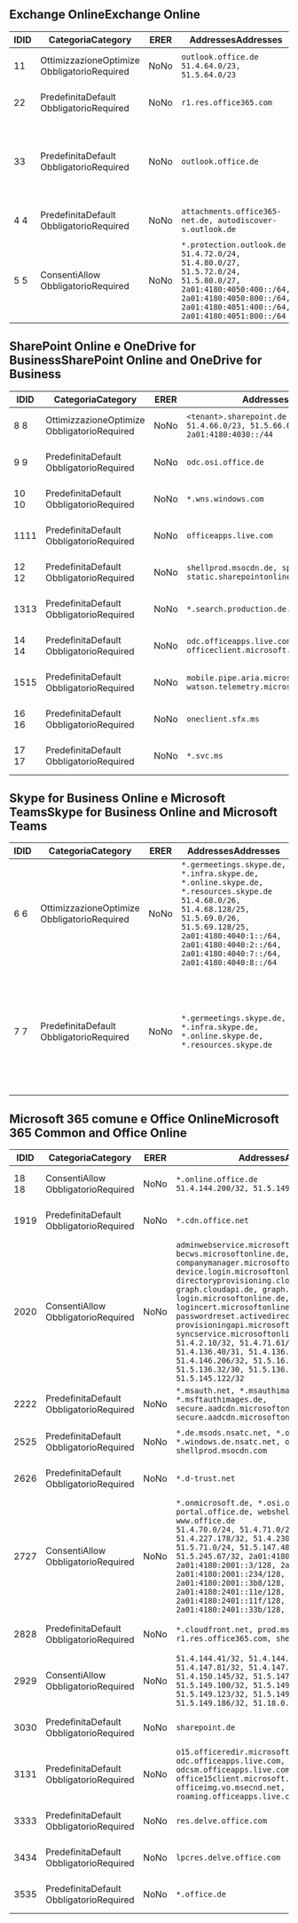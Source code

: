 <!--THIS FILE IS AUTOMATICALLY GENERATED. MANUAL CHANGES WILL BE OVERWRITTEN.-->
<!--Please contact the Office 365 Endpoints team with any questions.-->
<!--Germany endpoints version 2020120100-->
<!--File generated 2021-05-18 11:00:55.7922-->

## <a name="exchange-online"></a><span data-ttu-id="8a414-101">Exchange Online</span><span class="sxs-lookup"><span data-stu-id="8a414-101">Exchange Online</span></span>

<span data-ttu-id="8a414-102">ID</span><span class="sxs-lookup"><span data-stu-id="8a414-102">ID</span></span> | <span data-ttu-id="8a414-103">Categoria</span><span class="sxs-lookup"><span data-stu-id="8a414-103">Category</span></span> | <span data-ttu-id="8a414-104">ER</span><span class="sxs-lookup"><span data-stu-id="8a414-104">ER</span></span> | <span data-ttu-id="8a414-105">Addresses</span><span class="sxs-lookup"><span data-stu-id="8a414-105">Addresses</span></span> | <span data-ttu-id="8a414-106">Porte</span><span class="sxs-lookup"><span data-stu-id="8a414-106">Ports</span></span>
-- | -------------------- | -- | ----------------------------------------------------------------------------------------------------------------------------------------------------------------------------------------- | -------------------------------
<span data-ttu-id="8a414-107">1</span><span class="sxs-lookup"><span data-stu-id="8a414-107">1</span></span> | <span data-ttu-id="8a414-108">Ottimizzazione</span><span class="sxs-lookup"><span data-stu-id="8a414-108">Optimize</span></span><BR><span data-ttu-id="8a414-109">Obbligatorio</span><span class="sxs-lookup"><span data-stu-id="8a414-109">Required</span></span> | <span data-ttu-id="8a414-110">No</span><span class="sxs-lookup"><span data-stu-id="8a414-110">No</span></span> | `outlook.office.de`<BR>`51.4.64.0/23, 51.5.64.0/23` | <span data-ttu-id="8a414-111">**TCP:** 443, 80</span><span class="sxs-lookup"><span data-stu-id="8a414-111">**TCP:** 443, 80</span></span>
<span data-ttu-id="8a414-112">2</span><span class="sxs-lookup"><span data-stu-id="8a414-112">2</span></span> | <span data-ttu-id="8a414-113">Predefinita</span><span class="sxs-lookup"><span data-stu-id="8a414-113">Default</span></span><BR><span data-ttu-id="8a414-114">Obbligatorio</span><span class="sxs-lookup"><span data-stu-id="8a414-114">Required</span></span> | <span data-ttu-id="8a414-115">No</span><span class="sxs-lookup"><span data-stu-id="8a414-115">No</span></span> | `r1.res.office365.com` | <span data-ttu-id="8a414-116">**TCP:** 443, 80</span><span class="sxs-lookup"><span data-stu-id="8a414-116">**TCP:** 443, 80</span></span>
<span data-ttu-id="8a414-117">3</span><span class="sxs-lookup"><span data-stu-id="8a414-117">3</span></span> | <span data-ttu-id="8a414-118">Predefinita</span><span class="sxs-lookup"><span data-stu-id="8a414-118">Default</span></span><BR><span data-ttu-id="8a414-119">Obbligatorio</span><span class="sxs-lookup"><span data-stu-id="8a414-119">Required</span></span> | <span data-ttu-id="8a414-120">No</span><span class="sxs-lookup"><span data-stu-id="8a414-120">No</span></span> | `outlook.office.de` | <span data-ttu-id="8a414-121">**TCP:** 143, 25, 587, 993, 995</span><span class="sxs-lookup"><span data-stu-id="8a414-121">**TCP:** 143, 25, 587, 993, 995</span></span>
<span data-ttu-id="8a414-122">4 </span><span class="sxs-lookup"><span data-stu-id="8a414-122">4</span></span> | <span data-ttu-id="8a414-123">Predefinita</span><span class="sxs-lookup"><span data-stu-id="8a414-123">Default</span></span><BR><span data-ttu-id="8a414-124">Obbligatorio</span><span class="sxs-lookup"><span data-stu-id="8a414-124">Required</span></span> | <span data-ttu-id="8a414-125">No</span><span class="sxs-lookup"><span data-stu-id="8a414-125">No</span></span> | `attachments.office365-net.de, autodiscover-s.outlook.de` | <span data-ttu-id="8a414-126">**TCP:** 443, 80</span><span class="sxs-lookup"><span data-stu-id="8a414-126">**TCP:** 443, 80</span></span>
<span data-ttu-id="8a414-127">5 </span><span class="sxs-lookup"><span data-stu-id="8a414-127">5</span></span> | <span data-ttu-id="8a414-128">Consenti</span><span class="sxs-lookup"><span data-stu-id="8a414-128">Allow</span></span><BR><span data-ttu-id="8a414-129">Obbligatorio</span><span class="sxs-lookup"><span data-stu-id="8a414-129">Required</span></span> | <span data-ttu-id="8a414-130">No</span><span class="sxs-lookup"><span data-stu-id="8a414-130">No</span></span> | `*.protection.outlook.de`<BR>`51.4.72.0/24, 51.4.80.0/27, 51.5.72.0/24, 51.5.80.0/27, 2a01:4180:4050:400::/64, 2a01:4180:4050:800::/64, 2a01:4180:4051:400::/64, 2a01:4180:4051:800::/64` | <span data-ttu-id="8a414-131">**TCP:** 25, 443</span><span class="sxs-lookup"><span data-stu-id="8a414-131">**TCP:** 25, 443</span></span>

## <a name="sharepoint-online-and-onedrive-for-business"></a><span data-ttu-id="8a414-132">SharePoint Online e OneDrive for Business</span><span class="sxs-lookup"><span data-stu-id="8a414-132">SharePoint Online and OneDrive for Business</span></span>

<span data-ttu-id="8a414-133">ID</span><span class="sxs-lookup"><span data-stu-id="8a414-133">ID</span></span> | <span data-ttu-id="8a414-134">Categoria</span><span class="sxs-lookup"><span data-stu-id="8a414-134">Category</span></span> | <span data-ttu-id="8a414-135">ER</span><span class="sxs-lookup"><span data-stu-id="8a414-135">ER</span></span> | <span data-ttu-id="8a414-136">Addresses</span><span class="sxs-lookup"><span data-stu-id="8a414-136">Addresses</span></span> | <span data-ttu-id="8a414-137">Porte</span><span class="sxs-lookup"><span data-stu-id="8a414-137">Ports</span></span>
-- | -------------------- | -- | ------------------------------------------------------------------------------ | ----------------
<span data-ttu-id="8a414-138">8 </span><span class="sxs-lookup"><span data-stu-id="8a414-138">8</span></span> | <span data-ttu-id="8a414-139">Ottimizzazione</span><span class="sxs-lookup"><span data-stu-id="8a414-139">Optimize</span></span><BR><span data-ttu-id="8a414-140">Obbligatorio</span><span class="sxs-lookup"><span data-stu-id="8a414-140">Required</span></span> | <span data-ttu-id="8a414-141">No</span><span class="sxs-lookup"><span data-stu-id="8a414-141">No</span></span> | `<tenant>.sharepoint.de`<BR>`51.4.66.0/23, 51.5.66.0/23, 2a01:4180:4030::/44` | <span data-ttu-id="8a414-142">**TCP:** 443, 80</span><span class="sxs-lookup"><span data-stu-id="8a414-142">**TCP:** 443, 80</span></span>
<span data-ttu-id="8a414-143">9 </span><span class="sxs-lookup"><span data-stu-id="8a414-143">9</span></span> | <span data-ttu-id="8a414-144">Predefinita</span><span class="sxs-lookup"><span data-stu-id="8a414-144">Default</span></span><BR><span data-ttu-id="8a414-145">Obbligatorio</span><span class="sxs-lookup"><span data-stu-id="8a414-145">Required</span></span> | <span data-ttu-id="8a414-146">No</span><span class="sxs-lookup"><span data-stu-id="8a414-146">No</span></span> | `odc.osi.office.de` | <span data-ttu-id="8a414-147">**TCP:** 443, 80</span><span class="sxs-lookup"><span data-stu-id="8a414-147">**TCP:** 443, 80</span></span>
<span data-ttu-id="8a414-148">10  </span><span class="sxs-lookup"><span data-stu-id="8a414-148">10</span></span> | <span data-ttu-id="8a414-149">Predefinita</span><span class="sxs-lookup"><span data-stu-id="8a414-149">Default</span></span><BR><span data-ttu-id="8a414-150">Obbligatorio</span><span class="sxs-lookup"><span data-stu-id="8a414-150">Required</span></span> | <span data-ttu-id="8a414-151">No</span><span class="sxs-lookup"><span data-stu-id="8a414-151">No</span></span> | `*.wns.windows.com` | <span data-ttu-id="8a414-152">**TCP:** 443, 80</span><span class="sxs-lookup"><span data-stu-id="8a414-152">**TCP:** 443, 80</span></span>
<span data-ttu-id="8a414-153">11</span><span class="sxs-lookup"><span data-stu-id="8a414-153">11</span></span> | <span data-ttu-id="8a414-154">Predefinita</span><span class="sxs-lookup"><span data-stu-id="8a414-154">Default</span></span><BR><span data-ttu-id="8a414-155">Obbligatorio</span><span class="sxs-lookup"><span data-stu-id="8a414-155">Required</span></span> | <span data-ttu-id="8a414-156">No</span><span class="sxs-lookup"><span data-stu-id="8a414-156">No</span></span> | `officeapps.live.com` | <span data-ttu-id="8a414-157">**TCP:** 443, 80</span><span class="sxs-lookup"><span data-stu-id="8a414-157">**TCP:** 443, 80</span></span>
<span data-ttu-id="8a414-158">12 </span><span class="sxs-lookup"><span data-stu-id="8a414-158">12</span></span> | <span data-ttu-id="8a414-159">Predefinita</span><span class="sxs-lookup"><span data-stu-id="8a414-159">Default</span></span><BR><span data-ttu-id="8a414-160">Obbligatorio</span><span class="sxs-lookup"><span data-stu-id="8a414-160">Required</span></span> | <span data-ttu-id="8a414-161">No</span><span class="sxs-lookup"><span data-stu-id="8a414-161">No</span></span> | `shellprod.msocdn.de, spoprod-a.akamaihd.net, static.sharepointonline.com` | <span data-ttu-id="8a414-162">**TCP:** 443, 80</span><span class="sxs-lookup"><span data-stu-id="8a414-162">**TCP:** 443, 80</span></span>
<span data-ttu-id="8a414-163">13</span><span class="sxs-lookup"><span data-stu-id="8a414-163">13</span></span> | <span data-ttu-id="8a414-164">Predefinita</span><span class="sxs-lookup"><span data-stu-id="8a414-164">Default</span></span><BR><span data-ttu-id="8a414-165">Obbligatorio</span><span class="sxs-lookup"><span data-stu-id="8a414-165">Required</span></span> | <span data-ttu-id="8a414-166">No</span><span class="sxs-lookup"><span data-stu-id="8a414-166">No</span></span> | `*.search.production.de.azuretrafficmanager.de` | <span data-ttu-id="8a414-167">**TCP:** 443</span><span class="sxs-lookup"><span data-stu-id="8a414-167">**TCP:** 443</span></span>
<span data-ttu-id="8a414-168">14 </span><span class="sxs-lookup"><span data-stu-id="8a414-168">14</span></span> | <span data-ttu-id="8a414-169">Predefinita</span><span class="sxs-lookup"><span data-stu-id="8a414-169">Default</span></span><BR><span data-ttu-id="8a414-170">Obbligatorio</span><span class="sxs-lookup"><span data-stu-id="8a414-170">Required</span></span> | <span data-ttu-id="8a414-171">No</span><span class="sxs-lookup"><span data-stu-id="8a414-171">No</span></span> | `odc.officeapps.live.com, officeclient.microsoft.com` | <span data-ttu-id="8a414-172">**TCP:** 443, 80</span><span class="sxs-lookup"><span data-stu-id="8a414-172">**TCP:** 443, 80</span></span>
<span data-ttu-id="8a414-173">15</span><span class="sxs-lookup"><span data-stu-id="8a414-173">15</span></span> | <span data-ttu-id="8a414-174">Predefinita</span><span class="sxs-lookup"><span data-stu-id="8a414-174">Default</span></span><BR><span data-ttu-id="8a414-175">Obbligatorio</span><span class="sxs-lookup"><span data-stu-id="8a414-175">Required</span></span> | <span data-ttu-id="8a414-176">No</span><span class="sxs-lookup"><span data-stu-id="8a414-176">No</span></span> | `mobile.pipe.aria.microsoft.com, ssw.live.com, watson.telemetry.microsoft.com` | <span data-ttu-id="8a414-177">**TCP:** 443, 80</span><span class="sxs-lookup"><span data-stu-id="8a414-177">**TCP:** 443, 80</span></span>
<span data-ttu-id="8a414-178">16 </span><span class="sxs-lookup"><span data-stu-id="8a414-178">16</span></span> | <span data-ttu-id="8a414-179">Predefinita</span><span class="sxs-lookup"><span data-stu-id="8a414-179">Default</span></span><BR><span data-ttu-id="8a414-180">Obbligatorio</span><span class="sxs-lookup"><span data-stu-id="8a414-180">Required</span></span> | <span data-ttu-id="8a414-181">No</span><span class="sxs-lookup"><span data-stu-id="8a414-181">No</span></span> | `oneclient.sfx.ms` | <span data-ttu-id="8a414-182">**TCP:** 443, 80</span><span class="sxs-lookup"><span data-stu-id="8a414-182">**TCP:** 443, 80</span></span>
<span data-ttu-id="8a414-183">17 </span><span class="sxs-lookup"><span data-stu-id="8a414-183">17</span></span> | <span data-ttu-id="8a414-184">Predefinita</span><span class="sxs-lookup"><span data-stu-id="8a414-184">Default</span></span><BR><span data-ttu-id="8a414-185">Obbligatorio</span><span class="sxs-lookup"><span data-stu-id="8a414-185">Required</span></span> | <span data-ttu-id="8a414-186">No</span><span class="sxs-lookup"><span data-stu-id="8a414-186">No</span></span> | `*.svc.ms` | <span data-ttu-id="8a414-187">**TCP:** 443, 80</span><span class="sxs-lookup"><span data-stu-id="8a414-187">**TCP:** 443, 80</span></span>

## <a name="skype-for-business-online-and-microsoft-teams"></a><span data-ttu-id="8a414-188">Skype for Business Online e Microsoft Teams</span><span class="sxs-lookup"><span data-stu-id="8a414-188">Skype for Business Online and Microsoft Teams</span></span>

<span data-ttu-id="8a414-189">ID</span><span class="sxs-lookup"><span data-stu-id="8a414-189">ID</span></span> | <span data-ttu-id="8a414-190">Categoria</span><span class="sxs-lookup"><span data-stu-id="8a414-190">Category</span></span> | <span data-ttu-id="8a414-191">ER</span><span class="sxs-lookup"><span data-stu-id="8a414-191">ER</span></span> | <span data-ttu-id="8a414-192">Addresses</span><span class="sxs-lookup"><span data-stu-id="8a414-192">Addresses</span></span> | <span data-ttu-id="8a414-193">Porte</span><span class="sxs-lookup"><span data-stu-id="8a414-193">Ports</span></span>
-- | -------------------- | -- | ----------------------------------------------------------------------------------------------------------------------------------------------------------------------------------------------------------------------------------------------- | --------------------------------------------------
<span data-ttu-id="8a414-194">6 </span><span class="sxs-lookup"><span data-stu-id="8a414-194">6</span></span> | <span data-ttu-id="8a414-195">Ottimizzazione</span><span class="sxs-lookup"><span data-stu-id="8a414-195">Optimize</span></span><BR><span data-ttu-id="8a414-196">Obbligatorio</span><span class="sxs-lookup"><span data-stu-id="8a414-196">Required</span></span> | <span data-ttu-id="8a414-197">No</span><span class="sxs-lookup"><span data-stu-id="8a414-197">No</span></span> | `*.germeetings.skype.de, *.infra.skype.de, *.online.skype.de, *.resources.skype.de`<BR>`51.4.68.0/26, 51.4.68.128/25, 51.5.69.0/26, 51.5.69.128/25, 2a01:4180:4040:1::/64, 2a01:4180:4040:2::/64, 2a01:4180:4040:7::/64, 2a01:4180:4040:8::/64` | <span data-ttu-id="8a414-198">**TCP:** 443, 80</span><span class="sxs-lookup"><span data-stu-id="8a414-198">**TCP:** 443, 80</span></span><BR><span data-ttu-id="8a414-199">**UDP:** 3478</span><span class="sxs-lookup"><span data-stu-id="8a414-199">**UDP:** 3478</span></span>
<span data-ttu-id="8a414-200">7 </span><span class="sxs-lookup"><span data-stu-id="8a414-200">7</span></span> | <span data-ttu-id="8a414-201">Predefinita</span><span class="sxs-lookup"><span data-stu-id="8a414-201">Default</span></span><BR><span data-ttu-id="8a414-202">Obbligatorio</span><span class="sxs-lookup"><span data-stu-id="8a414-202">Required</span></span> | <span data-ttu-id="8a414-203">No</span><span class="sxs-lookup"><span data-stu-id="8a414-203">No</span></span> | `*.germeetings.skype.de, *.infra.skype.de, *.online.skype.de, *.resources.skype.de` | <span data-ttu-id="8a414-204">**TCP:** 5061, 50000-59999</span><span class="sxs-lookup"><span data-stu-id="8a414-204">**TCP:** 5061, 50000-59999</span></span><BR><span data-ttu-id="8a414-205">**UDP:** 50000-59999</span><span class="sxs-lookup"><span data-stu-id="8a414-205">**UDP:** 50000-59999</span></span>

## <a name="microsoft-365-common-and-office-online"></a><span data-ttu-id="8a414-206">Microsoft 365 comune e Office Online</span><span class="sxs-lookup"><span data-stu-id="8a414-206">Microsoft 365 Common and Office Online</span></span>

<span data-ttu-id="8a414-207">ID</span><span class="sxs-lookup"><span data-stu-id="8a414-207">ID</span></span> | <span data-ttu-id="8a414-208">Categoria</span><span class="sxs-lookup"><span data-stu-id="8a414-208">Category</span></span> | <span data-ttu-id="8a414-209">ER</span><span class="sxs-lookup"><span data-stu-id="8a414-209">ER</span></span> | <span data-ttu-id="8a414-210">Addresses</span><span class="sxs-lookup"><span data-stu-id="8a414-210">Addresses</span></span> | <span data-ttu-id="8a414-211">Porte</span><span class="sxs-lookup"><span data-stu-id="8a414-211">Ports</span></span>
-- | ------------------- | -- | -------------------------------------------------------------------------------------------------------------------------------------------------------------------------------------------------------------------------------------------------------------------------------------------------------------------------------------------------------------------------------------------------------------------------------------------------------------------------------------------------------------------------------------------------------------------------------------------------------------------------- | ----------------
<span data-ttu-id="8a414-212">18 </span><span class="sxs-lookup"><span data-stu-id="8a414-212">18</span></span> | <span data-ttu-id="8a414-213">Consenti</span><span class="sxs-lookup"><span data-stu-id="8a414-213">Allow</span></span><BR><span data-ttu-id="8a414-214">Obbligatorio</span><span class="sxs-lookup"><span data-stu-id="8a414-214">Required</span></span> | <span data-ttu-id="8a414-215">No</span><span class="sxs-lookup"><span data-stu-id="8a414-215">No</span></span> | `*.online.office.de`<BR>`51.4.144.200/32, 51.5.149.3/32, 51.18.16.0/23` | <span data-ttu-id="8a414-216">**TCP:** 443</span><span class="sxs-lookup"><span data-stu-id="8a414-216">**TCP:** 443</span></span>
<span data-ttu-id="8a414-217">19</span><span class="sxs-lookup"><span data-stu-id="8a414-217">19</span></span> | <span data-ttu-id="8a414-218">Predefinita</span><span class="sxs-lookup"><span data-stu-id="8a414-218">Default</span></span><BR><span data-ttu-id="8a414-219">Obbligatorio</span><span class="sxs-lookup"><span data-stu-id="8a414-219">Required</span></span> | <span data-ttu-id="8a414-220">No</span><span class="sxs-lookup"><span data-stu-id="8a414-220">No</span></span> | `*.cdn.office.net` | <span data-ttu-id="8a414-221">**TCP:** 443</span><span class="sxs-lookup"><span data-stu-id="8a414-221">**TCP:** 443</span></span>
<span data-ttu-id="8a414-222">20</span><span class="sxs-lookup"><span data-stu-id="8a414-222">20</span></span> | <span data-ttu-id="8a414-223">Consenti</span><span class="sxs-lookup"><span data-stu-id="8a414-223">Allow</span></span><BR><span data-ttu-id="8a414-224">Obbligatorio</span><span class="sxs-lookup"><span data-stu-id="8a414-224">Required</span></span> | <span data-ttu-id="8a414-225">No</span><span class="sxs-lookup"><span data-stu-id="8a414-225">No</span></span> | `adminwebservice.microsoftonline.de, becws.microsoftonline.de, companymanager.microsoftonline.de, device.login.microsoftonline.de, directoryprovisioning.cloudapi.de, graph.cloudapi.de, graph.microsoft.de, login.microsoftonline.de, logincert.microsoftonline.de, pas.cloudapi.de, passwordreset.activedirectory.microsoftazure.de, provisioningapi.microsoftonline.de, syncservice.microsoftonline.de`<BR>`51.4.2.10/32, 51.4.71.61/32, 51.4.136.38/31, 51.4.136.40/31, 51.4.136.42/32, 51.4.146.38/32, 51.4.146.206/32, 51.5.16.7/32, 51.5.71.22/32, 51.5.136.32/30, 51.5.136.36/32, 51.5.145.29/32, 51.5.145.122/32` | <span data-ttu-id="8a414-226">**TCP:** 443, 80</span><span class="sxs-lookup"><span data-stu-id="8a414-226">**TCP:** 443, 80</span></span>
<span data-ttu-id="8a414-227">22</span><span class="sxs-lookup"><span data-stu-id="8a414-227">22</span></span> | <span data-ttu-id="8a414-228">Predefinita</span><span class="sxs-lookup"><span data-stu-id="8a414-228">Default</span></span><BR><span data-ttu-id="8a414-229">Obbligatorio</span><span class="sxs-lookup"><span data-stu-id="8a414-229">Required</span></span> | <span data-ttu-id="8a414-230">No</span><span class="sxs-lookup"><span data-stu-id="8a414-230">No</span></span> | `*.msauth.net, *.msauthimages.de, *.msftauth.net, *.msftauthimages.de, secure.aadcdn.microsoftonline-p.com, secure.aadcdn.microsoftonline-p.de` | <span data-ttu-id="8a414-231">**TCP:** 443, 80</span><span class="sxs-lookup"><span data-stu-id="8a414-231">**TCP:** 443, 80</span></span>
<span data-ttu-id="8a414-232">25</span><span class="sxs-lookup"><span data-stu-id="8a414-232">25</span></span> | <span data-ttu-id="8a414-233">Predefinita</span><span class="sxs-lookup"><span data-stu-id="8a414-233">Default</span></span><BR><span data-ttu-id="8a414-234">Obbligatorio</span><span class="sxs-lookup"><span data-stu-id="8a414-234">Required</span></span> | <span data-ttu-id="8a414-235">No</span><span class="sxs-lookup"><span data-stu-id="8a414-235">No</span></span> | `*.de.msods.nsatc.net, *.office.de.akadns.net, *.windows.de.nsatc.net, officehome.msocdn.de, shellprod.msocdn.com` | <span data-ttu-id="8a414-236">**TCP:** 443, 80</span><span class="sxs-lookup"><span data-stu-id="8a414-236">**TCP:** 443, 80</span></span>
<span data-ttu-id="8a414-237">26</span><span class="sxs-lookup"><span data-stu-id="8a414-237">26</span></span> | <span data-ttu-id="8a414-238">Predefinita</span><span class="sxs-lookup"><span data-stu-id="8a414-238">Default</span></span><BR><span data-ttu-id="8a414-239">Obbligatorio</span><span class="sxs-lookup"><span data-stu-id="8a414-239">Required</span></span> | <span data-ttu-id="8a414-240">No</span><span class="sxs-lookup"><span data-stu-id="8a414-240">No</span></span> | `*.d-trust.net` | <span data-ttu-id="8a414-241">**TCP:** 443, 80</span><span class="sxs-lookup"><span data-stu-id="8a414-241">**TCP:** 443, 80</span></span>
<span data-ttu-id="8a414-242">27</span><span class="sxs-lookup"><span data-stu-id="8a414-242">27</span></span> | <span data-ttu-id="8a414-243">Consenti</span><span class="sxs-lookup"><span data-stu-id="8a414-243">Allow</span></span><BR><span data-ttu-id="8a414-244">Obbligatorio</span><span class="sxs-lookup"><span data-stu-id="8a414-244">Required</span></span> | <span data-ttu-id="8a414-245">No</span><span class="sxs-lookup"><span data-stu-id="8a414-245">No</span></span> | `*.onmicrosoft.de, *.osi.office.de, office.de, portal.office.de, webshell.suite.office.de, www.office.de`<BR>`51.4.70.0/24, 51.4.71.0/24, 51.4.226.115/32, 51.4.227.178/32, 51.4.230.178/32, 51.5.70.0/24, 51.5.71.0/24, 51.5.147.48/32, 51.5.242.163/32, 51.5.245.67/32, 2a01:4180:2001::2/128, 2a01:4180:2001::3/128, 2a01:4180:2001::92/128, 2a01:4180:2001::234/128, 2a01:4180:2001::3b8/128, 2a01:4180:2401::5/128, 2a01:4180:2401::11e/128, 2a01:4180:2401::11f/128, 2a01:4180:2401::33b/128, 2a01:4180:2401::55b/128` | <span data-ttu-id="8a414-246">**TCP:** 443, 80</span><span class="sxs-lookup"><span data-stu-id="8a414-246">**TCP:** 443, 80</span></span>
<span data-ttu-id="8a414-247">28</span><span class="sxs-lookup"><span data-stu-id="8a414-247">28</span></span> | <span data-ttu-id="8a414-248">Predefinita</span><span class="sxs-lookup"><span data-stu-id="8a414-248">Default</span></span><BR><span data-ttu-id="8a414-249">Obbligatorio</span><span class="sxs-lookup"><span data-stu-id="8a414-249">Required</span></span> | <span data-ttu-id="8a414-250">No</span><span class="sxs-lookup"><span data-stu-id="8a414-250">No</span></span> | `*.cloudfront.net, prod.msocdn.de, r1.res.office365.com, shellprod.msocdn.de` | <span data-ttu-id="8a414-251">**TCP:** 443, 80</span><span class="sxs-lookup"><span data-stu-id="8a414-251">**TCP:** 443, 80</span></span>
<span data-ttu-id="8a414-252">29</span><span class="sxs-lookup"><span data-stu-id="8a414-252">29</span></span> | <span data-ttu-id="8a414-253">Consenti</span><span class="sxs-lookup"><span data-stu-id="8a414-253">Allow</span></span><BR><span data-ttu-id="8a414-254">Obbligatorio</span><span class="sxs-lookup"><span data-stu-id="8a414-254">Required</span></span> | <span data-ttu-id="8a414-255">No</span><span class="sxs-lookup"><span data-stu-id="8a414-255">No</span></span> | `51.4.144.41/32, 51.4.144.174/32, 51.4.145.38/32, 51.4.147.81/32, 51.4.147.233/32, 51.4.148.12/32, 51.4.150.145/32, 51.5.147.242/32, 51.5.149.100/32, 51.5.149.119/32, 51.5.149.123/32, 51.5.149.180/32, 51.5.149.186/32, 51.18.0.0/21` | <span data-ttu-id="8a414-256">**TCP:** 443, 80</span><span class="sxs-lookup"><span data-stu-id="8a414-256">**TCP:** 443, 80</span></span>
<span data-ttu-id="8a414-257">30</span><span class="sxs-lookup"><span data-stu-id="8a414-257">30</span></span> | <span data-ttu-id="8a414-258">Predefinita</span><span class="sxs-lookup"><span data-stu-id="8a414-258">Default</span></span><BR><span data-ttu-id="8a414-259">Obbligatorio</span><span class="sxs-lookup"><span data-stu-id="8a414-259">Required</span></span> | <span data-ttu-id="8a414-260">No</span><span class="sxs-lookup"><span data-stu-id="8a414-260">No</span></span> | `sharepoint.de` | <span data-ttu-id="8a414-261">**TCP:** 443, 80</span><span class="sxs-lookup"><span data-stu-id="8a414-261">**TCP:** 443, 80</span></span>
<span data-ttu-id="8a414-262">31</span><span class="sxs-lookup"><span data-stu-id="8a414-262">31</span></span> | <span data-ttu-id="8a414-263">Predefinita</span><span class="sxs-lookup"><span data-stu-id="8a414-263">Default</span></span><BR><span data-ttu-id="8a414-264">Obbligatorio</span><span class="sxs-lookup"><span data-stu-id="8a414-264">Required</span></span> | <span data-ttu-id="8a414-265">No</span><span class="sxs-lookup"><span data-stu-id="8a414-265">No</span></span> | `o15.officeredir.microsoft.com, odc.officeapps.live.com, odcsm.officeapps.live.com, office.microsoft.com, office15client.microsoft.com, officeimg.vo.msecnd.net, roaming.officeapps.live.com` | <span data-ttu-id="8a414-266">**TCP:** 443, 80</span><span class="sxs-lookup"><span data-stu-id="8a414-266">**TCP:** 443, 80</span></span>
<span data-ttu-id="8a414-267">33</span><span class="sxs-lookup"><span data-stu-id="8a414-267">33</span></span> | <span data-ttu-id="8a414-268">Predefinita</span><span class="sxs-lookup"><span data-stu-id="8a414-268">Default</span></span><BR><span data-ttu-id="8a414-269">Obbligatorio</span><span class="sxs-lookup"><span data-stu-id="8a414-269">Required</span></span> | <span data-ttu-id="8a414-270">No</span><span class="sxs-lookup"><span data-stu-id="8a414-270">No</span></span> | `res.delve.office.com` | <span data-ttu-id="8a414-271">**TCP:** 443</span><span class="sxs-lookup"><span data-stu-id="8a414-271">**TCP:** 443</span></span>
<span data-ttu-id="8a414-272">34</span><span class="sxs-lookup"><span data-stu-id="8a414-272">34</span></span> | <span data-ttu-id="8a414-273">Predefinita</span><span class="sxs-lookup"><span data-stu-id="8a414-273">Default</span></span><BR><span data-ttu-id="8a414-274">Obbligatorio</span><span class="sxs-lookup"><span data-stu-id="8a414-274">Required</span></span> | <span data-ttu-id="8a414-275">No</span><span class="sxs-lookup"><span data-stu-id="8a414-275">No</span></span> | `lpcres.delve.office.com` | <span data-ttu-id="8a414-276">**TCP:** 443</span><span class="sxs-lookup"><span data-stu-id="8a414-276">**TCP:** 443</span></span>
<span data-ttu-id="8a414-277">35</span><span class="sxs-lookup"><span data-stu-id="8a414-277">35</span></span> | <span data-ttu-id="8a414-278">Predefinita</span><span class="sxs-lookup"><span data-stu-id="8a414-278">Default</span></span><BR><span data-ttu-id="8a414-279">Obbligatorio</span><span class="sxs-lookup"><span data-stu-id="8a414-279">Required</span></span> | <span data-ttu-id="8a414-280">No</span><span class="sxs-lookup"><span data-stu-id="8a414-280">No</span></span> | `*.office.de` | <span data-ttu-id="8a414-281">**TCP:** 443, 80</span><span class="sxs-lookup"><span data-stu-id="8a414-281">**TCP:** 443, 80</span></span>

